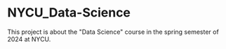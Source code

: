 # NYCU_Data-Science

This project is about the "Data Science" course in the spring semester of 2024 at NYCU.